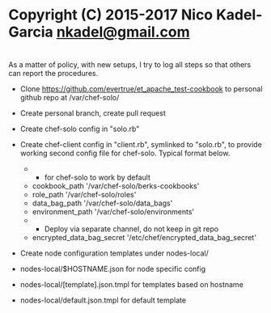 #
# Copyright (C) 2015-2017 Nico Kadel-Garcia <nkadel@gmail.com>
#

As a matter of policy, with new setups, I try to log all steps so that
others can report the procedures.

* Clone https://github.com/evertrue/et_apache_test-cookbook to
  personal github repo at /var/chef-solo/
* Create personal branch, create pull request
* Create chef-solo config in "solo.rb"
* Create chef-client config in "client.rb", symlinked to "solo.rb", to provide
  working second config file for chef-solo. Typical format below.

  * * for chef-solo to work by default
  * cookbook_path	'/var/chef-solo/berks-cookbooks'
  * role_path	'/var/chef-solo/roles'
  * data_bag_path	'/var/chef-solo/data_bags'
  * environment_path	'/var/chef-solo/environments'
  * * Deploy via separate channel, do not keep in git repo
  * encrypted_data_bag_secret	'/etc/chef/encrypted_data_bag_secret'

* Create node configuration templates under nodes-local/

* nodes-local/$HOSTNAME.json	for node specific config
* nodes-local/[template].json.tmpl	 for templates based on hostname
* nodes-local/default.json.tmpl	 for default template


